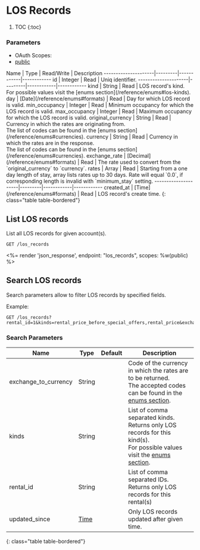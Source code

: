 # LOS Records

1. TOC
{:toc}

### Parameters
<ul class="nav nav-pills" role="tablist">
  <li class="disabled"><a>OAuth Scopes:</a></li>
  <li class="active"><a href="#public" role="tab" data-toggle="pill">public</a></li>
</ul>
<div class="tab-content" markdown="1">
  <div class="tab-pane active" id="public" markdown="1">
Name                 | Type    | Read/Write | Description
---------------------|---------|------------|------------
id                   | Integer | Read       | Uniq identifier.
---------------------|---------|------------|------------
kind                 | String  | Read       | LOS record's kind. For possible values visit the [enums section](/reference/enums#los-kinds).
day                  | [Date](/reference/enums#formats) | Read       | Day for which LOS record is valid.
min_occupancy        | Integer | Read       | Minimum occupancy for which the LOS record is valid.
max_occupancy        | Integer | Read       | Maximum occupancy for which the LOS record is valid.
original_currency    | String  | Read       | Currency in which the rates are originating from.<br>The list of codes can be found in the [enums section](/reference/enums#currencies).
currency             | String  | Read       | Currency in which the rates are in the response.<br>The list of codes can be found in the [enums section](/reference/enums#currencies).
exchange_rate        | [Decimal](/reference/enums#formats) | Read       | The rate used to convert from the `original_currency` to `currency`.
rates                | Array   | Read       | Starting from a one day length of stay, array lists rates up to 30 days. Rate will equal `0.0`, if corresponding length is invalid with `minimum_stay` setting.
---------------------|---------|------------|------------
created_at           | [Time](/reference/enums#formats) | Read       | LOS record's create time.
{: class="table table-bordered"}
  </div>
</div>

## List LOS records

List all LOS records for given account(s).

~~~
GET /los_records
~~~

<%= render 'json_response', endpoint: "los_records", scopes: %w(public) %>

## Search LOS records

Search parameters allow to filter LOS records by specified fields.

Example:

~~~
GET /los_records?rental_id=1&kinds=rental_price_before_special_offers,rental_price&exchange_currency_to=EUR
~~~

### Search Parameters

Name                 | Type    | Default | Description
---------------------|---------|---------|-------------
exchange_to_currency | String  |         | Code of the currency in which the rates are to be returned.<br>The accepted codes can be found in the [enums section](/reference/enums#currencies).
kinds                | String  |         | List of comma separated kinds. Returns only LOS records for this kind(s).<br>For possible values visit the [enums section](/reference/enums#los-kinds).
rental_id            | String  |         | List of comma separated IDs. Returns only LOS records for this rental(s)
updated_since        | [Time](/reference/enums#formats) |         | Only LOS records updated after given time.
{: class="table table-bordered"}
